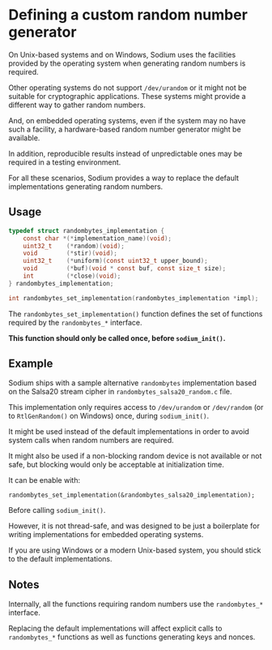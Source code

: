# Defining a custom random number generator

On Unix-based systems and on Windows, Sodium uses the facilities provided by the operating system when generating random numbers is required.

Other operating systems do not support `/dev/urandom` or it might not be suitable for cryptographic applications. These systems might provide a different way to gather random numbers.

And, on embedded operating systems, even if the system may no have such a facility, a hardware-based random number generator might be available.

In addition, reproducible results instead of unpredictable ones may be
required in a testing environment.

For all these scenarios, Sodium provides a way to replace the default implementations generating random numbers.

## Usage

```c
typedef struct randombytes_implementation {
    const char *(*implementation_name)(void);
    uint32_t    (*random)(void);
    void        (*stir)(void);
    uint32_t    (*uniform)(const uint32_t upper_bound);
    void        (*buf)(void * const buf, const size_t size);
    int         (*close)(void);
} randombytes_implementation;

int randombytes_set_implementation(randombytes_implementation *impl);
```

The `randombytes_set_implementation()` function defines the set of functions required by the `randombytes_*` interface.

**This function should only be called once, before `sodium_init()`.**

## Example

Sodium ships with a sample alternative `randombytes` implementation based on the Salsa20 stream cipher in `randombytes_salsa20_random.c` file.

This implementation only requires access to `/dev/urandom` or `/dev/random` (or to `RtlGenRandom()` on Windows) once, during `sodium_init()`.

It might be used instead of the default implementations in order to avoid system calls when random numbers are required.

It might also be used if a non-blocking random device is not available or not safe, but blocking would only be acceptable at initialization time.

It can be enable with:

```
randombytes_set_implementation(&randombytes_salsa20_implementation);
```

Before calling `sodium_init()`.

However, it is not thread-safe, and was designed to be just a boilerplate for writing implementations for embedded operating systems.

If you are using Windows or a modern Unix-based system, you should stick to the default implementations.

## Notes

Internally, all the functions requiring random numbers use the `randombytes_*` interface.

Replacing the default implementations will affect explicit calls to `randombytes_*` functions as well as functions generating keys and nonces.
